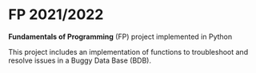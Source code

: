 # FP 2021/2022
**Fundamentals of Programming** (FP) project implemented in Python

This project includes an implementation of functions to troubleshoot and resolve issues in a Buggy Data Base (BDB).
